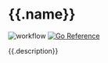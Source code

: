 # {{.name}}
![workflow](https://{{.server}}/{{.org}}/{{.name}}/actions/workflows/test.yml/badge.svg)
[![Go Reference](https://pkg.go.dev/badge/{{.server}}/{{.org}}/{{.name}}.svg)](https://pkg.go.dev/{{.server}}/{{.org}}/{{.name}})

{{.description}}
